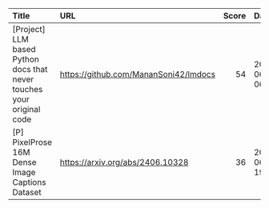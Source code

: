 | Title                                                                 | URL                                   |   Score | Date                |
|:----------------------------------------------------------------------|:--------------------------------------|--------:|:--------------------|
| [Project] LLM based Python docs that never touches your original code | https://github.com/MananSoni42/lmdocs |      54 | 2024-06-21 06:44:04 |
| [P] PixelProse 16M Dense Image Captions Dataset                       | https://arxiv.org/abs/2406.10328      |      36 | 2024-06-20 19:37:26 |